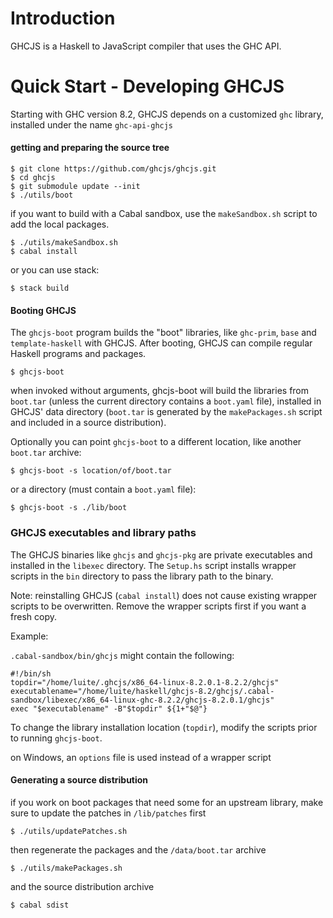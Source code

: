 
Introduction
============

GHCJS is a Haskell to JavaScript compiler that uses the GHC API.

Quick Start - Developing GHCJS
==============================

Starting with GHC version 8.2, GHCJS depends on a customized `ghc` library,
installed under the name `ghc-api-ghcjs`

#### getting and preparing the source tree

```
$ git clone https://github.com/ghcjs/ghcjs.git
$ cd ghcjs
$ git submodule update --init
$ ./utils/boot
```

if you want to build with a Cabal sandbox, use the `makeSandbox.sh` script
to add the local packages.

```
$ ./utils/makeSandbox.sh
$ cabal install
```

or you can use stack:

```
$ stack build
```

#### Booting GHCJS

The `ghcjs-boot` program builds the "boot" libraries, like `ghc-prim`, `base` and `template-haskell` with GHCJS. After booting, GHCJS can compile regular
Haskell programs and packages.

```
$ ghcjs-boot
```

when invoked without arguments, ghcjs-boot will build the libraries from
`boot.tar` (unless the current directory contains a `boot.yaml` file), installed in GHCJS' data directory (`boot.tar` is generated
by the `makePackages.sh` script and included in a source distribution).

Optionally you can point `ghcjs-boot` to a different location, like another
`boot.tar` archive:

```
$ ghcjs-boot -s location/of/boot.tar
```

or a directory (must contain a `boot.yaml` file):

```
$ ghcjs-boot -s ./lib/boot
```

### GHCJS executables and library paths

The GHCJS binaries like `ghcjs` and `ghcjs-pkg` are private executables
and installed in the `libexec` directory. The `Setup.hs` script installs
wrapper scripts in the `bin` directory to pass the library path to the binary.

Note: reinstalling GHCJS (`cabal install`) does not cause existing wrapper
scripts to be overwritten. Remove the wrapper scripts first if you want
a fresh copy.

Example:

`.cabal-sandbox/bin/ghcjs` might contain the following:

```
#!/bin/sh
topdir="/home/luite/.ghcjs/x86_64-linux-8.2.0.1-8.2.2/ghcjs"
executablename="/home/luite/haskell/ghcjs-8.2/ghcjs/.cabal-sandbox/libexec/x86_64-linux-ghc-8.2.2/ghcjs-8.2.0.1/ghcjs"
exec "$executablename" -B"$topdir" ${1+"$@"}
```

To change the library installation location (`topdir`), modify the scripts
prior to running `ghcjs-boot`.

on Windows, an `options` file is used instead of a wrapper script

#### Generating a source distribution

if you work on boot packages that need some for an upstream library,
make sure to update the patches in `/lib/patches` first

```
$ ./utils/updatePatches.sh
```

then regenerate the packages and the `/data/boot.tar` archive

```
$ ./utils/makePackages.sh
```

and the source distribution archive

```
$ cabal sdist
```
